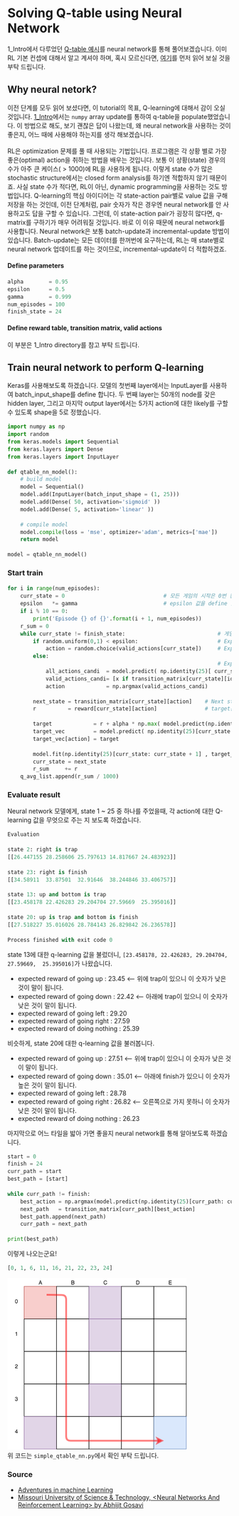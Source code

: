 # Solving Q-table using Neural Network
1_Intro에서 다루었던 [Q-table 예시](https://github.com/doranbae/reinforcementLearning_oremun/blob/master/1_Intro/README_1.md)를 neural network를 통해 풀어보겠습니다. 이미 RL 기본 컨셉에 대해서 알고 계셔야 하며, 혹시 모르신다면, [여기](https://medium.freecodecamp.org/an-introduction-to-reinforcement-learning-4339519de419)를 먼저 읽어 보실 것을 부탁 드립니다.

## Why neural netork?
이전 단계를 모두 읽어 보셨다면, 이 tutorial의 목표, Q-learning에 대해서 감이 오실 것입니다. [1_Intro](https://github.com/doranbae/reinforcementLearning_oremun/blob/master/1_Intro/README_1.md)에서는 `numpy` array update를 통하여 q-table을 populate했었습니다. 이 방법으로 해도, 보기 괜찮은 답이 나왔는데, 왜 neural network을 사용하는 것이 좋은지, 어느 때에 사용해야 하는지를 생각 해보겠습니다. 
<br />
<br />
RL은 optimization 문제를 풀 때 사용되는 기법입니다. 프로그램은 각 상황 별로 가장 좋은(optimal) action을 취하는 방법을 배우는 것입니다. 보통 이 상황(state) 경우의 수가 아주 큰 케이스( > 1000)에 RL을 사용하게 됩니다. 이렇게 state 수가 많은 stochastic structure에서는 closed form analysis를 하기엔 적합하지 않기 때문이죠. 사실 state 수가 적다면, RL이 아닌, dynamic programming을 사용하는 것도 방법입니다. Q-learning의 핵심 아이디어는 각 state-action pair별로 value 값을 구해 저장을 하는 것인데, 이전 단계처럼, pair 숫자가 작은 경우엔 neural network를 안 사용하고도 답을 구할 수 있습니다. 그런데, 이 state-action pair가 굉장히 많다면, q-matrix를 구하기가 매우 어려워질 것입니다. 바로 이 이유 때문에 neural network를 사용합니다. Neural network은 보통 batch-update과 incremental-update 방법이 있습니다. Batch-update는 모든 데이터를 한꺼번에 요구하는데, RL는 매 state별로 neural network 업데이트를 하는 것이므로, incremental-update이 더 적합하겠죠.

#### Define parameters
```python
alpha        = 0.95
epsilon      = 0.5
gamma        = 0.999
num_episodes = 100
finish_state = 24
```
#### Define reward table, transition matrix, valid actions
이 부분은 1_Intro directory를 참고 부탁 드립니다. 

## Train neural network to perform Q-learning
Keras를 사용해보도록 하겠습니다. 모델의 첫번째 layer에서는 InputLayer를 사용하여 batch_input_shape를 define 합니다. 두 번째 layer는 50개의 node를 갖은 hidden layer, 그리고 마지막 output layer에서는 5가지 action에 대한 likely를 구할 수 있도록 shape을 5로 정했습니다. 

```python
import numpy as np
import random
from keras.models import Sequential
from keras.layers import Dense
from keras.layers import InputLayer

def qtable_nn_model():
    # build model
    model = Sequential()
    model.add(InputLayer(batch_input_shape = (1, 25)))
    model.add(Dense( 50, activation='sigmoid' ))
    model.add(Dense( 5, activation='linear' ))

    # compile model
    model.compile(loss = 'mse', optimizer='adam', metrics=['mae'])
    return model

model = qtable_nn_model()
```
### Start train
```python
for i in range(num_episodes):
    curr_state = 0                               # 모든 게임의 시작은 0번 칸부터 시작합니다.
    epsilon   *= gamma                           # epsilon 값을 define 합니다.
    if i % 10 == 0:
        print('Episode {} of {}'.format(i + 1, num_episodes))
    r_sum = 0
    while curr_state != finish_state:                             # 게임이 끝나지 않은 상태에서
        if random.uniform(0,1) < epsilon:                         # Exploit을 할 지, explore를 할 지 정합니다. 
            action = random.choice(valid_actions[curr_state])     # Explore를 하는 경우
        else:
                                                                  # Exploit을 하는 경우
            all_actions_candi  = model.predict( np.identity(25)[ curr_state : curr_state + 1 ])                                          # 이 tutorial specific한 프로세스입니다. 모든 action 중...
            valid_actions_candi= [x if transition_matrix[curr_state][idx] != -1 else -10 for idx, x in enumerate(all_actions_candi[0])]  # 취할 수 있는 action을 추려낸 뒤, (예를 들어, state 1번에서 위로 가기는 안 되죠..) 
            action             = np.argmax(valid_actions_candi)                                                                          # 그 중 가장 큰 값을 구합니다. 

        next_state = transition_matrix[curr_state][action]    # Next state에서
        r          = reward[curr_state][action]               # target은 지금 reward r 더하기

        target             = r + alpha * np.max( model.predict(np.identity(25)[next_state : next_state + 1 ]) )    # Next state에서 기대되는 reward (<-- Neural network로 predict 합니다.)
        target_vec         = model.predict( np.identity(25)[curr_state: curr_state + 1] )[0]
        target_vec[action] = target                                                                                # 내가 취한 action에 대해서만 값을 업데이트 합니다.

        model.fit(np.identity(25)[curr_state: curr_state + 1] , target_vec.reshape(-1, 5), epochs = 10, verbose = 0)
        curr_state = next_state
        r_sum     += r
    q_avg_list.append(r_sum / 1000)

```
### Evaluate result
Neural network 모델에게, state 1 ~ 25 중 하나를 주었을때, 각 action에 대한 Q-learning 값을 무엇으로 주는 지 보도록 하겠습니다.
```python
Evaluation
 
state 2: right is trap
[[26.447155 28.258606 25.797613 14.817667 24.483923]]

state 23: right is finish
[[34.58911  33.87501  32.91646  38.244846 33.406757]]

state 13: up and bottom is trap
[[23.458178 22.426283 29.204704 27.59669  25.395016]]

state 20: up is trap and bottom is finish
[[27.518227 35.016026 28.784143 26.829842 26.236578]]

Process finished with exit code 0
```
state 13에 대한 q-learning 값을 불렀더니, `[23.458178, 22.426283, 29.204704, 27.59669,  25.395016]`가 나왔습니다. 
* expected reward of going up      : 23.45 <-- 위에 trap이 있으니 이 숫자가 낮은 것이 말이 됩니다.
* expected reward of going down    : 22.42 <-- 아래에 trap이 있으니 이 숫자가 낮은 것이 말이 됩니다.
* expected reward of going left    : 29.20
* expected reward of going right   : 27.59 
* expected reward of doing nothing : 25.39

비슷하게, state 20에 대한 q-learning 값을 불러봅니다. 
* expected reward of going up      : 27.51 <-- 위에 trap이 있으니 이 숫자가 낮은 것이 말이 됩니다.
* expected reward of going down    : 35.01 <-- 아래에 finish가 있으니 이 숫자가 높은 것이 말이 됩니다.
* expected reward of going left    : 28.78
* expected reward of going right   : 26.82 <-- 오른쪽으로 가지 못하니 이 숫자가 낮은 것이 말이 됩니다.
* expected reward of doing nothing : 26.23

마지막으로 어느 타일을 밟아 가면 좋을지 neural network를 통해 알아보도록 하겠습니다. 

```python
start = 0
finish = 24
curr_path = start
best_path = [start]

while curr_path != finish:
    best_action = np.argmax(model.predict(np.identity(25)[curr_path: curr_path + 1]))
    next_path   = transition_matrix[curr_path][best_action]
    best_path.append(next_path)
    curr_path = next_path

print(best_path)
```

이렇게 나오는군요!
<br />
```python
[0, 1, 6, 11, 16, 21, 22, 23, 24]
```
![neural network](images/simple5by5_nn.png)
<br />
위 코드는 `simple_qtable_nn.py`에서 확인 부탁 드립니다.

### Source
* [Adventures in machine Learning](http://adventuresinmachinelearning.com/reinforcement-learning-tutorial-python-keras/)
* [Missouri University of Science & Technology, \<Neural Networks And Reinforcement Learning> by Abhijit Gosavi](http://web.mst.edu/~gosavia/neural_networks_RL.pdf)